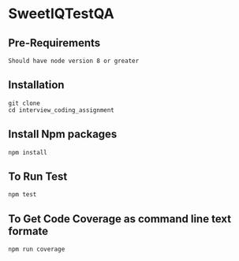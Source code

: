 # SweetIQTestQA

## Pre-Requirements 
```Should have node version 8 or greater```
## Installation
```
git clone 
cd interview_coding_assignment
```
## Install Npm packages
```
npm install 
```
## To Run Test
```
npm test
```
## To Get Code Coverage as command line text formate
```
npm run coverage
```

